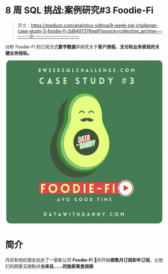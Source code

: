 # 8 周 SQL 挑战:案例研究#3 Foodie-Fi

> 原文：<https://medium.com/analytics-vidhya/8-week-sql-challenge-case-study-3-foodie-fi-3d8497376ea9?source=collection_archive---------0----------------------->

分析 Foodie-Fi 的订阅方式**数字数据**并研究关于**客户旅程、支付和业务表现的关键业务指标。**

![](img/4dcc1f0947d5f7b83e02224e90f6aa1d.png)

# **简介**

丹尼和他的朋友创办了一家新公司 **Foodie-Fi** 🥑并开始**销售月订阅和年订阅**，让他们的顾客无限制点播**来自……的独家美食视频**